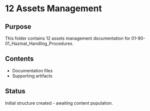 # 12 Assets Management

## Purpose
This folder contains 12 assets management documentation for 01-90-01_Hazmat_Handling_Procedures.

## Contents
- Documentation files
- Supporting artifacts

## Status
Initial structure created - awaiting content population.
